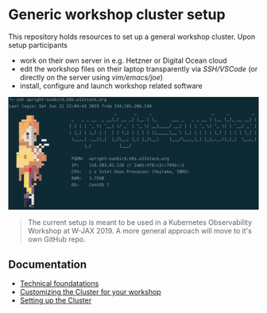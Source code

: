 # Generic workshop cluster setup

This repository holds resources to set up a general workshop 
cluster. Upon setup participants

* work on their own server in e.g. Hetzner or Digital Ocean cloud
* edit the workshop files on their laptop transparently via _SSH/VSCode_ (or directly on the server using _vim/emacs/joe_)
* install, configure and launch workshop related software

![alt](docs/workshop-login.png)

> The current setup is meant to be used in a Kubernetes Observability Workshop at W-JAX 2019. A more general approach will move to it's own GitHub repo.

## Documentation

* [Technical foundatations](docs/technical_foundationss.md)
* [Customizing the Cluster for your workshop](docs/customizing_for_your_workshop.md)
* [Setting up the Cluster](docs/setting_up_the_cluster.md)

